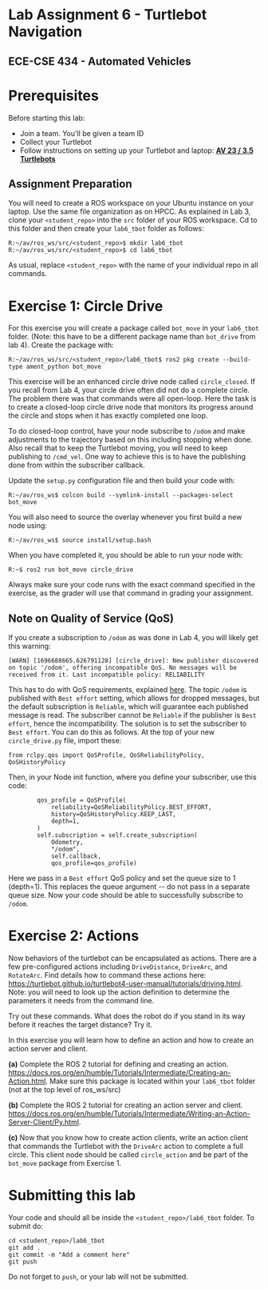 # Lab Assignment 6 - Turtlebot Navigation
## ECE-CSE 434 - Automated Vehicles

# Prerequisites

Before starting this lab:
* Join a team.  You'll be given a team ID
* Collect your Turtlebot
* Follow instructions on setting up your Turtlebot and laptop: 
 **[AV 23 / 3.5 Turtlebots](https://gitlab.msu.edu/av/av_23/-/blob/main/ROS/Turtlebot4.md)**


## Assignment Preparation

You will need to create a ROS workspace on your Ubuntu instance on your laptop.  Use the same file organization as on HPCC.  As explained in Lab 3, clone your `<student_repo>` into the `src` folder of your ROS workspace.  Cd to this folder and then create your `lab6_tbot` folder as follows:
```
R:~/av/ros_ws/src/<student_repo>$ mkdir lab6_tbot
R:~/av/ros_ws/src/<student_repo>$ cd lab6_tbot
```
As usual, replace `<student_repo>` with the name of your individual repo in all commands.


# Exercise 1: Circle Drive

For this exercise you will create a package called `bot_move` in your `lab6_tbot` folder.  (Note: this have to be a different package name than `bot_drive` from lab 4).   Create the package with:
```
R:~/av/ros_ws/src/<student_repo>/lab6_tbot$ ros2 pkg create --build-type ament_python bot_move
```

This exercise will be an enhanced circle drive node called `circle_closed`.  If you recall from Lab 4, your circle drive often did not do a complete circle.  The problem there was that commands were all open-loop.  Here the task is to create a closed-loop circle drive node that monitors its progress around the circle and stops when it has exactly completed one loop.  

To do closed-loop control, have your node subscribe to `/odom` and make adjustments to the trajectory based on this including stopping when done.  Also recall that to keep the Turtlebot moving, you will need to keep publishing to `/cmd_vel`.  One way to achieve this is to have the publishing done from within the subscriber callback.

Update the `setup.py` configuration file and then build your code with:
```
R:~/av/ros_ws$ colcon build --symlink-install --packages-select bot_move
```
You will also need to source the overlay whenever you first build a new node using:
```
R:~/av/ros_ws$ source install/setup.bash
```
When you have completed it, you should be able to run your node with:
```
R:~$ ros2 run bot_move circle_drive
```
Always make sure your code runs with the exact command specified in the exercise, as the grader will use that command in grading your assignment.

## Note on Quality of Service (QoS)
If you create a subscription to `/odom` as was done in Lab 4, you will likely get this warning:
```
[WARN] [1696688665.626791128] [circle_drive]: New publisher discovered on topic '/odom', offering incompatible QoS. No messages will be received from it. Last incompatible policy: RELIABILITY
```
This has to do with QoS requirements, explained [here](https://docs.ros.org/en/humble/Concepts/Intermediate/About-Quality-of-Service-Settings.html).  The topic `/odom` is published with `Best effort` setting, which allows for dropped messages, but the default subscription is `Reliable`, which will guarantee each published message is read.  The subscriber cannot be `Reliable` if the publisher is `Best effort`, hence the incompatibility.  The solution is to set the subscriber to `Best effort`.  You can do this as follows.  At the top of your new `circle_drive.py` file, import these:
```
from rclpy.qos import QoSProfile, QoSReliabilityPolicy, QoSHistoryPolicy
```
Then, in your Node init function, where you define your subscriber, use this code:
```
        qos_profile = QoSProfile(
            reliability=QoSReliabilityPolicy.BEST_EFFORT,
            history=QoSHistoryPolicy.KEEP_LAST,
            depth=1,
        )
        self.subscription = self.create_subscription(
            Odometry,
            "/odom",
            self.callback,
            qos_profile=qos_profile)
```
Here we pass in a `Best effort` QoS policy and set the queue size to 1 (depth=1).  This replaces the queue argument -- do not pass in a separate queue size.  Now your code should be able to successfully subscribe to `/odom`.


# Exercise 2: Actions

Now behaviors of the turtlebot can be encapsulated as actions.  There are a few pre-configured actions including `DriveDistance`, `DriveArc`, and `RotateArc`.  Find details how to command these actions here:  https://turtlebot.github.io/turtlebot4-user-manual/tutorials/driving.html.  Note: you will need to look up the action definition to determine the parameters it needs from the command line.

Try out these commands.  What does the robot do if you stand in its way before it reaches the target distance?  Try it.

In this exercise you will learn how to define an action and how to create an action server and client.  

**(a)** Complete the ROS 2 tutorial for defining and creating an action. https://docs.ros.org/en/humble/Tutorials/Intermediate/Creating-an-Action.html.  Make sure this package is located within your `lab6_tbot` folder (not at the top level of ros_ws/src)

**(b)** Complete the ROS 2 tutorial for creating an action server and client.  https://docs.ros.org/en/humble/Tutorials/Intermediate/Writing-an-Action-Server-Client/Py.html. 


**(c)** Now that you know how to create action clients, write an action client that commands the Turtlebot with the `DriveArc` action to complete a full circle.  This client node should be called `circle_action` and be part of the `bot_move` package from Exercise 1.


# Submitting this lab
Your code and should all be inside the `<student_repo>/lab6_tbot` folder.  To submit do:
```
cd <student_repo>/lab6_tbot
git add .
git commit -m "Add a comment here"
git push
```
Do not forget to `push`, or your lab will not be submitted.



